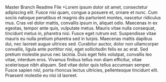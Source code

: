 Master Branch Readme File
 +Lorem ipsum dolor sit amet, consectetur adipiscing elit. Fusce nisi quam, congue a posuere et, ornare et nunc. Cum sociis natoque penatibus et magnis dis parturient montes, nascetur ridiculus mus. Cras vel dolor mattis, convallis ipsum in, aliquet odio. Maecenas in ex egestas, tempor ante quis, vulputate metus. Mauris vitae nulla consequat, tincidunt metus in, pharetra nisi. Fusce eget rutrum est. Suspendisse vitae mauris eu nulla pretium pharetra sed in turpis. Maecenas mattis dapibus dui, nec laoreet augue ultrices sed. Curabitur auctor, dolor non ullamcorper convallis, ligula ante porttitor nisi, eget sollicitudin felis ex ac erat. Sed pretium molestie purus nec lacinia. Duis eget felis volutpat, convallis leo vitae, interdum eros. Vivamus finibus tellus non diam efficitur, vitae scelerisque nibh aliquam. Sed vitae dolor quis tellus accumsan semper. Fusce sapien nisl, porta rhoncus lectus ultricies, pellentesque tincidunt elit. Praesent molestie eu nisi id laoreet.

